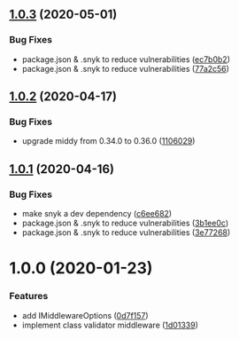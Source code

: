 ## [1.0.3](https://github.com/dbartholomae/middy-middleware-class-validator/compare/1.0.2...1.0.3) (2020-05-01)


### Bug Fixes

* package.json & .snyk to reduce vulnerabilities ([ec7b0b2](https://github.com/dbartholomae/middy-middleware-class-validator/commit/ec7b0b2e74fe1a5ccc8ed529f2be3f09fddaf8c7))
* package.json & .snyk to reduce vulnerabilities ([77a2c56](https://github.com/dbartholomae/middy-middleware-class-validator/commit/77a2c564e1e50696d600d11cf3c8e83e5c7d890e))

## [1.0.2](https://github.com/dbartholomae/middy-middleware-class-validator/compare/1.0.1...1.0.2) (2020-04-17)


### Bug Fixes

* upgrade middy from 0.34.0 to 0.36.0 ([1106029](https://github.com/dbartholomae/middy-middleware-class-validator/commit/11060295641bf0b7e13f0da4e8f2a36830ead478))

## [1.0.1](https://github.com/dbartholomae/middy-middleware-class-validator/compare/1.0.0...1.0.1) (2020-04-16)


### Bug Fixes

* make snyk a dev dependency ([c6ee682](https://github.com/dbartholomae/middy-middleware-class-validator/commit/c6ee6827809c1cb6002a0eaa3200a055807a05cc))
* package.json & .snyk to reduce vulnerabilities ([3b1ee0c](https://github.com/dbartholomae/middy-middleware-class-validator/commit/3b1ee0c6f4b756805ec23febcac29467ea30528e))
* package.json & .snyk to reduce vulnerabilities ([3e77268](https://github.com/dbartholomae/middy-middleware-class-validator/commit/3e772685ab3056b454c27ee69e2561854ad3074d))

# 1.0.0 (2020-01-23)


### Features

* add IMiddlewareOptions ([0d7f157](https://github.com/dbartholomae/middy-middleware-class-validator/commit/0d7f15772497e2989b1c9435668945a015af2712))
* implement class validator middleware ([1d01339](https://github.com/dbartholomae/middy-middleware-class-validator/commit/1d0133900ac720b149763a2c92859161356360e3))
